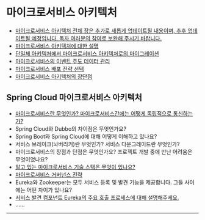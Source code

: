 # 마이크로서비스 아키텍처

-   [마이크로서비스 아키텍처 전체 장은 추가로 새롭게 업데이트될 내용이며, 추후 업데이트될 예정입니다. 독자 여러분의 참여로 보완해 주시기 바랍니다.](https://github.com/doocs/advanced-java)
-   [마이크로서비스 아키텍처에 대한 설명](/docs/micro-services/microservices-introduction.md)
-   [단일체 아키텍처에서 마이크로서비스 아키텍처로의 마이그레이션](/docs/micro-services/migrating-from-a-monolithic-architecture-to-a-microservices-architecture.md)
-   [마이크로서비스의 이벤트 주도 데이터 관리](/docs/micro-services/event-driven-data-management-for-microservices.md)
-   [마이크로서비스 배포 전략 선택](/docs/micro-services/choose-microservice-deployment-strategy.md)
-   [마이크로서비스 아키텍처의 장단점](/docs/micro-services/advantages-and-disadvantages-of-microservice.md)


## Spring Cloud 마이크로서비스 아키텍처

-   [마이크로서비스란 무엇인가? 마이크로서비스간에는 어떻게 독립적으로 통신하는가?](/docs/micro-services/what's-microservice-how-to-communicate.md)
-   Spring Cloud와 Dubbo의 차이점은 무엇인가요?
-   Spring Boot와 Spring Cloud에 대해 어떻게 이해하고 있나요?
-   서비스 브레이크(놔버리커)란 무엇인가? 서비스 다운그레이드란 무엇인가?
-   마이크로서비스의 장점과 단점은 무엇인가요? 프로젝트 개발 중에 만난 어려움은 무엇이었나요?
-   [알고 있는 마이크로서비스 기술 스택은 무엇이 있나요?](/docs/micro-services/micro-services-technology-stack.md)
-   [마이크로서비스 거버넌스 전략](/docs/micro-services/micro-service-governance.md)
-   Eureka와 Zookeeper는 모두 서비스 등록 및 발견 기능을 제공합니다. 그들 사이에는 어떤 차이가 있나요?
-   [서비스 발견 컴포넌트 Eureka의 주요 호출 프로세스에 대해 설명해주세요.](/docs/micro-services/how-eureka-enable-service-discovery-and-service-registration.md)
-   ......

---
